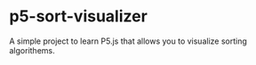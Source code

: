 # p5-sort-visualizer

A simple project to learn P5.js that allows you to visualize sorting algorithems. 
